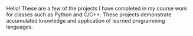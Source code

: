 Hello! These are a few of the projects I have completed in my course work for classes such as Python and C/C++. These projects demonstrate accumulated knowledge and application of learned programming languages. 
